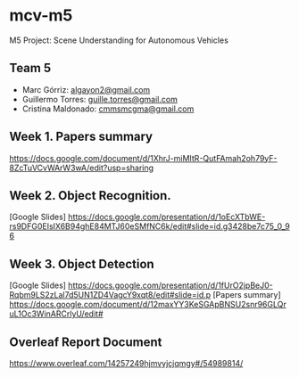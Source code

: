 # mcv-m5
M5 Project: Scene Understanding for Autonomous Vehicles

## Team 5
- Marc Górriz: algayon2@gmail.com
- Guillermo Torres: guille.torres@gmail.com
- Cristina Maldonado: cmmsmcgma@gmail.com

## Week 1. Papers summary
https://docs.google.com/document/d/1XhrJ-miMItR-QutFAmah2oh79yF-8ZcTuVCvWArW3wA/edit?usp=sharing
## Week 2. Object Recognition.
[Google Slides] https://docs.google.com/presentation/d/1oEcXTbWE-rs9DFG0EIsIX6B94ghE84MTJ60eSMfNC6k/edit#slide=id.g3428be7c75_0_96
## Week 3. Object Detection
[Google Slides] https://docs.google.com/presentation/d/1fUrO2jpBeJ0-Rqbm9LS2zLal7d5UN1ZD4VagcY9xqt8/edit#slide=id.p
[Papers summary] https://docs.google.com/document/d/12maxYY3KeSGApBNSU2snr96GLQruL1Oc3WinARCrlyU/edit#

## Overleaf Report Document
https://www.overleaf.com/14257249hjmvyjcjqmgy#/54989814/
